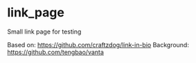# link_page
Small link page for testing

Based on: https://github.com/craftzdog/link-in-bio
Background: https://github.com/tengbao/vanta
